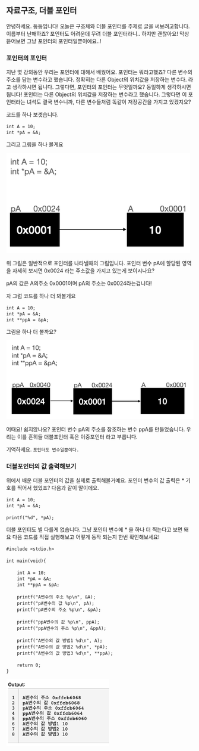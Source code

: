 ## 자료구조, 더블 포인터

안녕하세요. 둥둥입니다! 오늘은 구조체와 더블 포인터를 주제로 글을 써보려고합니다. 이름부터 난해하죠? 포인터도 어려운데 무려 더블 포인터라니.. 하지만 괜찮아요! 막상 뜯어보면 그냥 포인터의 포인터일뿐이에요..! 

### 포인터의 포인터

지난 몇 강의동안 우리는 포인터에 대해서 배웠어요. 포인터는 뭐라고했죠? 다른 변수의 주소를 담는 변수라고 했습니다. 정확히는 다른 Object의 위치값을 저장하는 변수다. 라고 생각하시면 됩니다. 그렇다면, 포인터의 포인터는 무엇일까요? 동일하게 생각하시면 됩니다! 포인터는 다른 Object의 위치값을 저장하는 변수라고 했습니다. 그렇다면 이 포인터라는 녀석도 결국 변수니까, 다른 변수들처럼 똑같이 저장공간을 가지고 있겠지요?

코드를 하나 보겟습니다.

```
int A = 10;
int *pA = &A;
```

그리고 그림을 하나 볼게요

![](image.png)

위 그림은 일반적으로 포인터를 나타낼때의 그림입니다. 포인터 변수 pA에 할당된 영역을 자세히 보시면 0x0024 라는 주소값을 가지고 있는게 보이시나요?

pA의 값은 A의주소 0x0001이며 pA의 주소는 0x0024라는겁니다!

자 그럼 코드를 하나 더 봐볼게요

```
int A = 10;
int *pA = &A;
int **ppA = &pA;
```

그림을 하나 더 볼까요?

![](st42.png)

어때요! 쉽지않나요? 포인터 변수 pA의 주소를 참조하는 변수 ppA를 만들었습니다. 우리는 이를 흔히들 더블포인터 혹은 이중포인터 라고 부릅니다. 

기억하세요. `포인터도 변수일뿐이다.`

### 더블포인터의 값 출력해보기

위에서 배운 더블 포인터의 값을 실제로 출력해볼거예요. 포인터 변수의 값 출력은 * 기호를 찍어서 했었죠? 다음과 같이 말이에요.

```
int A = 10;
int *pA = &A;

printf("%d", *pA);
```

더블 포인터도 별 다를게 없습니다. 그냥 포인터 변수에 * 을 하나 더 찍는다고 보면 돼요 다음 코드를 직접 실행해보고 어떻게 동작 되는지 한번 확인해보세요!

```
#include <stdio.h>

int main(void){

    int A = 10;
    int *pA = &A;
    int **ppA = &pA;

    printf("A변수의 주소 %p\n", &A);
    printf("pA변수의 값 %p\n", pA);
    printf("pA변수의 주소 %p\n", &pA);

    printf("ppA변수의 값 %p\n", ppA);
    printf("ppA변수의 주소 %p\n", &ppA);

    printf("A변수의 값 방법1 %d\n", A);
    printf("A변수의 값 방법2 %d\n", *pA);
    printf("A변수의 값 방법3 %d\n", **ppA);

    return 0;
}
```

![](st43.png)
